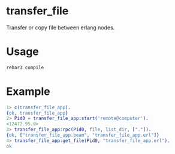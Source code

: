 # transfer_file
Transfer or copy file between erlang nodes.

# Usage

```bash
rebar3 compile
```

# Example

```erlang
1> c(transfer_file_app).
{ok, transfer_file_app}
2> Pid0 = transfer_file_app:start('remote@computer').
<12472.95.0>
3> transfer_file_app:rpc(Pid0, file, list_dir, ["."]).
{ok, ["transfer_file_app.beam", "transfer_file_app.erl"]}
4> transfer_file_app:get_file(Pid0, "transfer_file_app.erl").
ok
```
